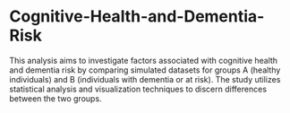 # Cognitive-Health-and-Dementia-Risk
This analysis aims to investigate factors associated with cognitive health and dementia risk by comparing simulated datasets for groups A (healthy individuals) and B (individuals with dementia or at risk). The study utilizes statistical analysis and visualization techniques to discern differences between the two groups.
